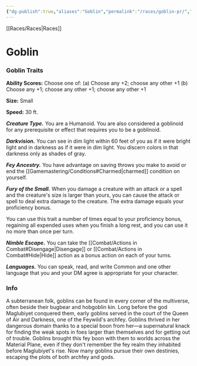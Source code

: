 ```yaml
---
{"dg-publish":true,"aliases":"Goblin","permalink":"/races/goblin-pr/","dgHomeLink":false,"dgPassFrontmatter":true}
---
```


[[Races/Races|Races]]
# Goblin

### Goblin Traits
**Ability Scores:** Choose one of: (a) Choose any +2; choose any other +1 (b) Choose any +1; choose any other +1; choose any other +1

**Size:** Small

**Speed:** 30 ft. 

***Creature Type.*** You are a Humanoid. You are also considered a goblinoid for any prerequisite or effect that requires you to be a goblinoid.

***Darkvision.*** You can see in dim light within 60 feet of you as if it were bright light and in darkness as if it were in dim light. You discern colors in that darkness only as shades of gray.

***Fey Ancestry.*** You have advantage on saving throws you make to avoid or end the [[Gamemastering/Conditions#Charmed|charmed]] condition on yourself.

***Fury of the Small.*** When you damage a creature with an attack or a spell and the creature's size is larger than yours, you can cause the attack or spell to deal extra damage to the creature. The extra damage equals your proficiency bonus.

You can use this trait a number of times equal to your proficiency bonus, regaining all expended uses when you finish a long rest, and you can use it no more than once per turn.

***Nimble Escape.*** You can take the [[Combat/Actions in Combat#Disengage|Disengage]] or [[Combat/Actions in Combat#Hide|Hide]] action as a bonus action on each of your turns.

***Languages.*** You can speak, read, and write Common and one other language that you and your DM agree is appropriate for your character.

### Info
A subterranean folk, goblins can be found in every corner of the multiverse, often beside their bugbear and hobgoblin kin. Long before the god Maglubiyet conquered them, early goblins served in the court of the Queen of Air and Darkness, one of the Feywild's archfey. Goblins thrived in her dangerous domain thanks to a special boon from her—a supernatural knack for finding the weak spots in foes larger than themselves and for getting out of trouble. Goblins brought this fey boon with them to worlds across the Material Plane, even if they don't remember the fey realm they inhabited before Maglubiyet's rise. Now many goblins pursue their own destinies, escaping the plots of both archfey and gods.
